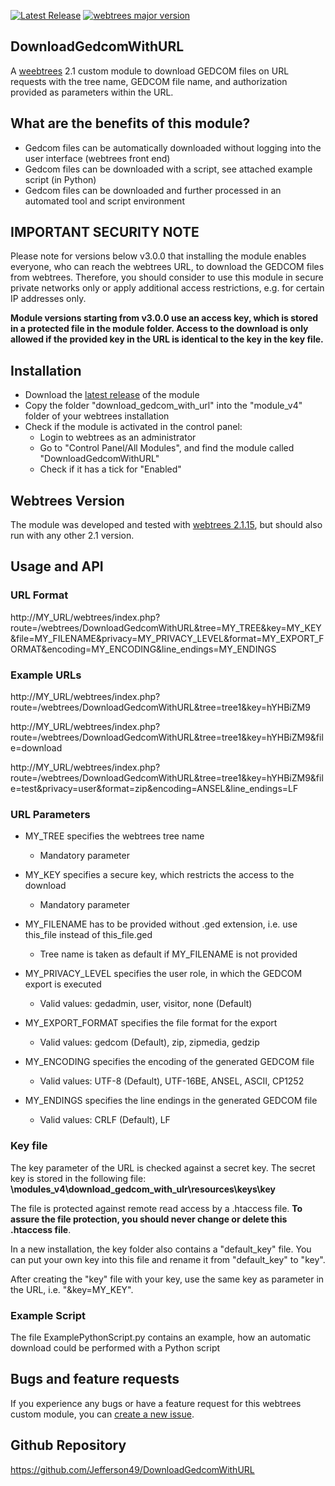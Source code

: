 [![Latest Release](https://img.shields.io/github/v/release/Jefferson49/DownloadGedcomWithURL?display_name=tag)](https://github.com/Jefferson49/DownloadGedcomWithURL/releases/latest)
[![webtrees major version](https://img.shields.io/badge/webtrees-v2.1.x-green)](https://webtrees.net/download)

## DownloadGedcomWithURL
A [weebtrees](https://webtrees.net) 2.1 custom module to download GEDCOM files on URL requests with the tree name, GEDCOM file name, and authorization provided as parameters within the URL.

## What are the benefits of this module?
+ Gedcom files can be automatically downloaded without logging into the user interface (webtrees front end)
+ Gedcom files can be downloaded with a script, see attached example script (in Python)
+ Gedcom files can be downloaded and further processed in an automated tool and script environment

## IMPORTANT SECURITY NOTE  
Please note for versions below v3.0.0 that installing the module enables everyone, who can reach the webtrees URL, to download the GEDCOM files from webtrees. Therefore, you should consider to use this module in secure private networks only or apply additional access restrictions, e.g. for certain IP addresses only.

**Module versions starting from v3.0.0 use an access key, which is stored in a protected file in the module folder. Access to the download is only allowed if the provided key in the URL is identical to the key in the key file.**

## Installation
+ Download the [latest release](https://github.com/Jefferson49/DownloadGedcomWithURL/releases/latest) of the module
+ Copy the folder "download_gedcom_with_url" into the "module_v4" folder of your webtrees installation
+ Check if the module is activated in the control panel:
    + Login to webtrees as an administrator
	+ Go to "Control Panel/All Modules", and find the module called "DownloadGedcomWithURL"
	+ Check if it has a tick for "Enabled"

## Webtrees Version
The module was developed and tested with [webtrees 2.1.15](https://webtrees.net/download), but should also run with any other 2.1 version.

## Usage and API

### URL Format
http://MY_URL/webtrees/index.php?route=/webtrees/DownloadGedcomWithURL&tree=MY_TREE&key=MY_KEY&file=MY_FILENAME&privacy=MY_PRIVACY_LEVEL&format=MY_EXPORT_FORMAT&encoding=MY_ENCODING&line_endings=MY_ENDINGS

### Example URLs  
http://MY_URL/webtrees/index.php?route=/webtrees/DownloadGedcomWithURL&tree=tree1&key=hYHBiZM9

http://MY_URL/webtrees/index.php?route=/webtrees/DownloadGedcomWithURL&tree=tree1&key=hYHBiZM9&file=download

http://MY_URL/webtrees/index.php?route=/webtrees/DownloadGedcomWithURL&tree=tree1&key=hYHBiZM9&file=test&privacy=user&format=zip&encoding=ANSEL&line_endings=LF

### URL Parameters  
* MY_TREE specifies the webtrees tree name
  * Mandatory parameter

* MY_KEY specifies a secure key, which restricts the access to the download
  * Mandatory parameter

* MY_FILENAME has to be provided without .ged extension, i.e. use this_file instead of this_file.ged
  * Tree name is taken as default if MY_FILENAME is not provided

* MY_PRIVACY_LEVEL specifies the user role, in which the GEDCOM export is executed
  * Valid values: gedadmin, user, visitor, none (Default)

* MY_EXPORT_FORMAT specifies the file format for the export
  * Valid values: gedcom (Default), zip, zipmedia, gedzip

* MY_ENCODING specifies the encoding of the generated GEDCOM file
  * Valid values: UTF-8 (Default), UTF-16BE, ANSEL, ASCII, CP1252

* MY_ENDINGS specifies the line endings in the generated GEDCOM file
  * Valid values: CRLF (Default), LF

### Key file
The key parameter of the URL is checked against a secret key. The secret key is stored in the following file: **\modules_v4\download_gedcom_with_ulr\resources\keys\key** 

The file is protected against remote read access by a .htaccess file. **To assure the file protection, you should never change or delete this .htaccess file**.

In a new installation, the key folder also contains a "default_key" file. You can put your own key into this file and rename it from "default_key" to "key".

After creating the "key" file with your key, use the same key as parameter in the URL, i.e. "&key=MY_KEY".

### Example Script 
The file ExamplePythonScript.py contains an example, how an automatic download could be performed with a Python script

## Bugs and feature requests
If you experience any bugs or have a feature request for this webtrees custom module, you can [create a new issue](https://github.com/Jefferson49/DownloadGedcomWithURL/issues).

## Github Repository
https://github.com/Jefferson49/DownloadGedcomWithURL